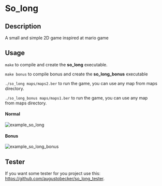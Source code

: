 # So_long

## Description

A small and simple 2D game inspired at mario game

## Usage

``make`` to compile and create the **so_long** executable.

``make bonus`` to compile bonus and create the **so_long_bonus** executable

``./so_long maps/maps2.ber`` to run the game, you can use any map from maps directory.

``./so_long_bonus maps/maps1.ber`` to run the game, you can use any map from maps directory.

#### Normal

![example_so_long](https://github.com/i4b2c/42-so_long/assets/117470349/3096982f-a7c6-4a85-90e3-d7f86b5ef986)

#### Bonus

![example_so_long_bonus](https://github.com/i4b2c/42-so_long/assets/117470349/9a87cfbb-e9a0-4e16-bb74-7504975ba84e)

## Tester

If you want some tester for you project use this: https://github.com/augustobecker/so_long_tester.

